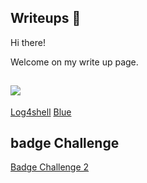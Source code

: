 ## Writeups :memo:

Hi there!

Welcome on my write up page.
## ![](https://www.hackthebox.com/images/logo-htb.svg)
[Log4shell](Log4shell.md)
[Blue](Blue.md)

## badge Challenge
[Badge Challenge 2](Badge%20Challenge%202.md)
